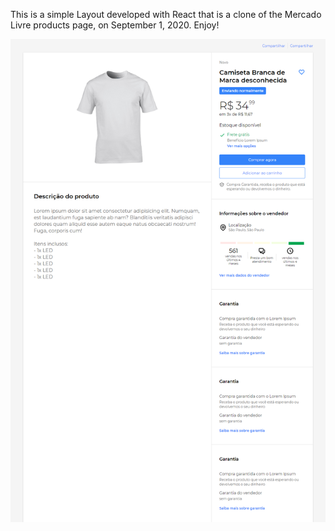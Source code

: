 This is a simple Layout developed with React that is a clone of the Mercado Livre products page, on September 1, 2020. Enjoy!

![](./src/assets/screenshot.png "MercadoLibre Product Page Clone")
